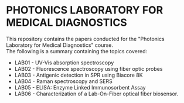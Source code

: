 # PHOTONICS LABORATORY FOR MEDICAL DIAGNOSTICS

This repository contains the papers conducted for the "Photonics Laboratory for Medical Diagnostics" course.  
The following is a summary containing the topics covered:

* LAB01 - UV-Vis absorption spectroscopy
* LAB02 - Fluorescence spectroscopy using fiber optic probes
* LAB03 - Antigenic detection in SPR using Biacore 8K
* LAB04 - Raman spectroscopy and SERS
* LAB05 - ELISA: Enzyme Linked Immunosorbent Assay
* LAB06 - Characterization of a Lab-On-Fiber optical fiber biosensor.
